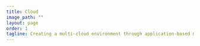 ```yaml
---
title: Cloud
image_path: ""
layout: page
order: 1
tagline: Creating a multi-cloud environment through application-based migration experiments 
---
```




